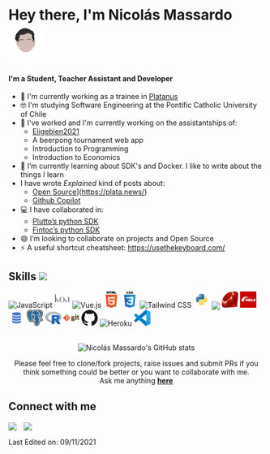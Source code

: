 # Hey there, I'm Nicolás Massardo <img src="avatar.png" width="66px" align="center" style="margin-bottom: 14px;">

<h4> I'm a Student, Teacher Assistant and Developer </h4>

- 🚀 I'm currently working as a trainee in [Platanus](https://platan.us/)
- 🤓 I'm studying Software Engineering at the Pontific Catholic University of Chile
- 🔭 I've worked and I'm currently working on the assistantships of:
    - [Eligebien2021](https://eligebien.herokuapp.com/)
    - A beerpong tournament web app
    - Introduction to Programming
    - Introduction to Economics
- 🌱 I’m currently learning about SDK's and Docker. I like to write about the things I learn
- I have wrote _Explained_ kind of posts about:
    - [Open Source](https://plata.news/blog/que-es-open-source/)](https://plata.news/)
    - [Github Copilot](https://plata.news/blog/github-copilot-explained/)
- 💻 I have collaborated in:
    - [Plutto’s python SDK](https://github.com/plutto-labs/plutto-python)
    - [Fintoc’s python SDK](https://github.com/fintoc-com/fintoc-python)
- 😄 I’m looking to collaborate on projects and Open Source
- ⚡ A useful shortcut cheatsheet: https://usethekeyboard.com/


<h2> Skills <img src = "https://media2.giphy.com/media/QssGEmpkyEOhBCb7e1/giphy.gif?cid=ecf05e47a0n3gi1bfqntqmob8g9aid1oyj2wr3ds3mg700bl&rid=giphy.gif" width = 32px> </h2>
<div float="left">
    <img alt="JavaScript" width ="32px" src ="https://raw.githubusercontent.com/rahulbanerjee26/githubAboutMeGenerator/main/icons/javascript.svg">
    <img alt="Koa" width="32px" src="https://raw.githubusercontent.com/github/explore/80688e429a7d4ef2fca1e82350fe8e3517d3494d/topics/koa/koa.png" />
    <img alt="Vue.js" width ="32px" src="https://raw.githubusercontent.com/rahulbanerjee26/githubProfileReadmeGenerator/main/icons/vuejs.svg">
    <img alt="HTML5" width="32px" src="https://raw.githubusercontent.com/github/explore/80688e429a7d4ef2fca1e82350fe8e3517d3494d/topics/html/html.png" />
    <img alt="CSS3" width="32px" src="https://raw.githubusercontent.com/github/explore/80688e429a7d4ef2fca1e82350fe8e3517d3494d/topics/css/css.png" />
    <img alt="Tailwind CSS" width="32px" src="https://raw.githubusercontent.com/rahulbanerjee26/githubProfileReadmeGenerator/main/icons/tailwind.svg" />
    <img alt="Python" width="32px" src="https://raw.githubusercontent.com/github/explore/80688e429a7d4ef2fca1e82350fe8e3517d3494d/topics/python/python.png" />
    <a href="https://www.linkedin.com/in/nicolas-massardo-tapia"> <img width="32px" align="center" src="https://raw.githubusercontent.com/rahulbanerjee26/githubProfileReadmeGenerator/main/icons/django.svg"/></a>
    <img alt="Ruby" width="32px" src="https://raw.githubusercontent.com/github/explore/80688e429a7d4ef2fca1e82350fe8e3517d3494d/topics/ruby/ruby.png" />
    <img alt="Rails" width="32px" src="https://raw.githubusercontent.com/github/explore/80688e429a7d4ef2fca1e82350fe8e3517d3494d/topics/rails/rails.png" />
    <img alt="SQL" width="32px" src="https://raw.githubusercontent.com/github/explore/80688e429a7d4ef2fca1e82350fe8e3517d3494d/topics/sql/sql.png" />
    <img alt="PostgreSQL" width="32px" src="https://raw.githubusercontent.com/github/explore/80688e429a7d4ef2fca1e82350fe8e3517d3494d/topics/postgresql/postgresql.png" />
    <img alt="R" width="32px" src="https://raw.githubusercontent.com/github/explore/80688e429a7d4ef2fca1e82350fe8e3517d3494d/topics/r/r.png" />
    <img alt="Git" width="32px" src="https://raw.githubusercontent.com/github/explore/80688e429a7d4ef2fca1e82350fe8e3517d3494d/topics/git/git.png" />
    <img alt="GitHub" width="32px" src="https://raw.githubusercontent.com/github/explore/78df643247d429f6cc873026c0622819ad797942/topics/github/github.png" />
    <img alt="Heroku" width="32px" src="https://raw.githubusercontent.com/rahulbanerjee26/githubProfileReadmeGenerator/main/icons/heroku.svg" />
    <img alt="Visual Studio Code" width="32px" src="https://raw.githubusercontent.com/github/explore/80688e429a7d4ef2fca1e82350fe8e3517d3494d/topics/visual-studio-code/visual-studio-code.png" />
</div>
<br />

<div align="center">

![Nicolás Massardo's GitHub stats](https://github-readme-stats.vercel.app/api?username=nmassardot&count_private=true&show_icons=true&theme=tokyonight)
<br>

Please feel free to clone/fork projects, raise issues and submit PRs if you think something could be better or you want to collaborate with me. <br>
Ask me anything <a href="https://github.com/nmassardot/nmassardot/issues/new"><b>here</b></a>
<br />
</div>
<h2> Connect with me</h2>
<a href="https://www.linkedin.com/in/nicolas-massardo-tapia"> <img width="32px" style="margin-right: 10px;" align="center" src="https://raw.githubusercontent.com/rahulbanerjee26/githubAboutMeGenerator/main/icons/linked-in-alt.svg"/></a>
<a href="https://www.instagram.com/nico.massardo/"> <img width="32px" align="center" src="https://raw.githubusercontent.com/rahulbanerjee26/githubProfileReadmeGenerator/main/icons/instagram.svg"></a>


<br />

Last Edited on: 09/11/2021
